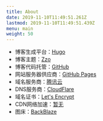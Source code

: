 ```yaml
---
title: About
date: 2019-11-10T11:49:51.261Z
lastmod: 2019-11-10T11:49:51.439Z
menu: main
weight: 50
---
```


* 博客生成平台：[Hugo](https://gohugo.io/)
* 博客主题：[Zzo](https://github.com/zzossig/hugo-theme-zzo)
* 博客代码托管：[GitHub](https://github.com/)
* 网站服务器供应商：[GitHub Pages](https://pages.github.com/)
* 域名服务商：[腾讯云](https://dnspod.cloud.tencent.com/)
* DNS服务商：[CloudFlare](https://www.cloudflare.com/)
* 域名证书：[Let's Encrypt](https://letsencrypt.org/)
* CDN网络加速：[暂无](#)
* 图床：[BackBlaze](https://www.backblaze.com/)

